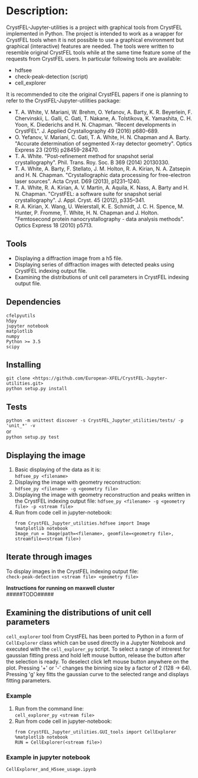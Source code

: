 # Description:
CrystFEL-Jupyter-utilities is a project with graphical tools from CrystFEL
implemented in Python. The project is intended to work as a wrapper for
CrystFEL tools when it is not possible to use a graphical environment but
graphical (interactive) features are needed. The tools were written to resemble
original CrystFEL tools while at the same time feature some of the requests
from CrystFEL users. In particular following tools are available:

* hdfsee
* check-peak-detection (script)
* cell_explorer

It is recommended to cite the original CrystFEL papers if one is planning to
refer to the CrystFEL-Jupyter-utilities package:

* T. A. White, V. Mariani, W. Brehm, O. Yefanov, A. Barty, K. R. Beyerlein, F. Chervinskii, L. Galli, C. Gati, T. Nakane, A. Tolstikova, K. Yamashita, C. H. Yoon, K. Diederichs and H. N. Chapman. "Recent developments in CrystFEL". J. Applied Crystallography 49 (2016) p680-689.
* O. Yefanov, V. Mariani, C. Gati, T. A. White, H. N. Chapman and A. Barty. "Accurate determination of segmented X-ray detector geometry". Optics Express 23 (2015) p28459-28470.
* T. A. White. "Post-refinement method for snapshot serial crystallography". Phil. Trans. Roy. Soc. B 369 (2014) 20130330.
* T. A. White, A. Barty, F. Stellato, J. M. Holton, R. A. Kirian, N. A. Zatsepin and H. N. Chapman. "Crystallographic data processing for free-electron laser sources". Acta Cryst. D69 (2013), p1231–1240.
* T. A. White, R. A. Kirian, A. V. Martin, A. Aquila, K. Nass, A. Barty and H. N. Chapman. "CrystFEL: a software suite for snapshot serial crystallography". J. Appl. Cryst. 45 (2012), p335–341.
* R. A. Kirian, X. Wang, U. Weierstall, K. E. Schmidt, J. C. H. Spence, M. Hunter, P. Fromme, T. White, H. N. Chapman and J. Holton. "Femtosecond protein nanocrystallography - data analysis methods". Optics Express 18 (2010) p5713.

## Tools
* Displaying a diffraction image from a h5 file.
* Displaying series of diffraction images with detected peaks using CrystFEL indexing output file.
* Examining the distributions of unit cell parameters in CrystFEL indexing output file.

## Dependencies
`cfelpyutils`  
`h5py`  
`jupyter notebook`  
`matplotlib`  
`numpy`  
`Python >= 3.5`  
`scipy`
## Installing
`git clone <https://github.com/European-XFEL/CrystFEL-Jupyter-utilities.git>`  
`python setup.py install`

## Tests
`python -m unittest discover -s CrystFEL_Jupyter_utilities/tests/ -p 'unit_*' -v`  
or  
`python setup.py test`

## Displaying the image
1. Basic displaying of the data as it is:  
   `hdfsee_py <filename>`
2. Displaying the image with geometry reconstruction:  
    `hdfsee_py <filename> -g <geometry file>`  
3. Displaying the image with geometry reconstruction and peaks written in the CrystFEL indexing output file:
    `hdfsee_py <filename> -g <geometry file> -p <stream file>`
4. Run from code cell in jupyter-notebook:  
   ```
   from CrystFEL_Jupyter_utilities.hdfsee import Image
   %matplotlib notebook
   Image_run = Image(path=<filename>, geomfile=<geometry file>, streamfile=<stream file>)
   ```
## Iterate through images
To display images in the CrystFEL indexing output file:  
`check-peak-detection <stream file> <geometry file>`

**Instructions for running on maxwell cluster**  
#####TODO#####

## Examining the distributions of unit cell parameters
`cell_explorer` tool from CrystFEL has been ported to Python in a form of `CellExplorer` 
class which can be used directly in a Jupyter Notebook and executed with the `cell_explorer_py` 
script.
To select a range of intrerest for gaussian fitting press and hold left mouse button,
release the button after the selection is ready. To deselect click left mouse button
anywhere on the plot. Pressing '+' or '-' changes the binning size by a factor
of 2 (128 -> 64). Pressing 'g' key fitts the gaussian curve to the selected range
and displays fitting parameters.

### Example
1. Run from the command line:  
   `cell_explorer_py <stream file>`
2. Run from code cell in jupyter-notebook:  
   ```
   from CrystFEL_Jupyter_utilities.GUI_tools import CellExplorer
   %matplotlib notebook
   RUN = CellExplorer(<stream file>)
   ```
### Example in jupyter notebook
`CellExplorer_and_H5see_usage.ipynb`
